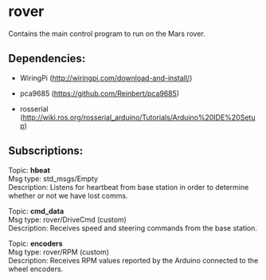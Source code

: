 # rover
Contains the main control program to run on the Mars rover.

## Dependencies:

- WiringPi (http://wiringpi.com/download-and-install/)

- pca9685 (https://github.com/Reinbert/pca9685)

- rosserial (http://wiki.ros.org/rosserial_arduino/Tutorials/Arduino%20IDE%20Setup)

## Subscriptions:

Topic:       **hbeat**<br />
Msg type:    std_msgs/Empty<br />
Description: Listens for heartbeat from base station in order to determine whether or not we have lost comms.

Topic:       **cmd_data**<br />
Msg type:    rover/DriveCmd (custom)<br />
Description: Receives speed and steering commands from the base station.

Topic:       **encoders**<br />
Msg type:    rover/RPM (custom)<br />
Description: Receives RPM values reported by the Arduino connected to the wheel encoders.
